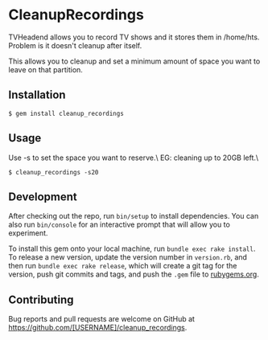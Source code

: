 # CleanupRecordings

TVHeadend allows you to record TV shows and it stores them in /home/hts. Problem is it doesn't cleanup after itself. 

This allows you to cleanup and set a minimum amount of space you want to leave on that partition.

## Installation

    $ gem install cleanup_recordings

## Usage


Use -s<GB> to set the space you want to reserve.\\
EG: cleaning up to 20GB left.\\

    $ cleanup_recordings -s20


## Development

After checking out the repo, run `bin/setup` to install dependencies. You can also run `bin/console` for an interactive prompt that will allow you to experiment.

To install this gem onto your local machine, run `bundle exec rake install`. To release a new version, update the version number in `version.rb`, and then run `bundle exec rake release`, which will create a git tag for the version, push git commits and tags, and push the `.gem` file to [rubygems.org](https://rubygems.org).

## Contributing

Bug reports and pull requests are welcome on GitHub at https://github.com/[USERNAME]/cleanup_recordings.

